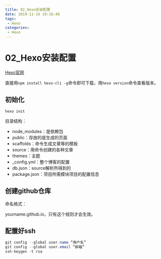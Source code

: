 ```yaml
---
title: 02_Hexo安装配置
date: 2019-11-16 19:16:48
tags: 
 - Hexo
categories:
 - Hexo
---
```


# 02_Hexo安装配置

[Hexo官网](https://hexo.io/zh-cn/)

直接用` npm install hexo-cli -g `命令即可下载，用`hexo version`命令查看版本。



## 初始化

```shell
hexo init
```

目录结构：

- node_modules：是依赖包
- public：存放的是生成的页面
- scaffolds：命令生成文章等的模板
- source：用命令创建的各种文章
- themes：主题
- _config.yml：整个博客的配置
- db.json：source解析所得到的
- package.json：项目所需模块项目的配置信息



## 创建github仓库

命名格式：

yourname.github.io，只有这个规则才会生效。



## 配置好ssh

```csharp
git config --global user.name “用户名”
git config --global user.email “邮箱”
ssh-keygen -t rsa
```





